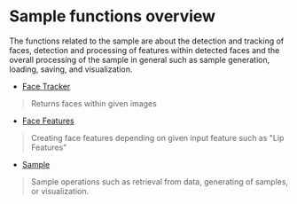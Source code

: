 # Sample functions overview

The functions related to the sample are about the detection and tracking of faces,
detection and processing of features within detected faces and the overall
processing of the sample in general such as sample generation, loading, saving, and
visualization.

* [Face Tracker](./facetracker-sample.md)
> Returns faces within given images
* [Face Features](./facefeature-sample.md)
> Creating face features depending on given input feature such as "Lip Features"
* [Sample](./featured-sample.md)
> Sample operations such as retrieval from data, generating of samples, or visualization.
